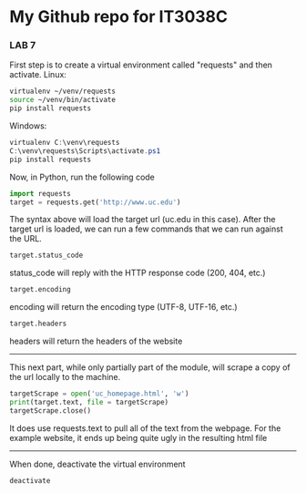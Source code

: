 # My Github repo for IT3038C
### LAB 7
First step is to create a virtual environment called "requests" and then activate.
Linux:
```bash
virtualenv ~/venv/requests
source ~/venv/bin/activate
pip install requests
```

Windows:
```powershell
virtualenv C:\venv\requests
C:\venv\requests\Scripts\activate.ps1
pip install requests
```

Now, in Python, run the following code
```python
import requests
target = requests.get('http://www.uc.edu')
```

The syntax above will load the target url (uc.edu in this case).
After the target url is loaded, we can run a few commands that we can run against the URL.

```python
target.status_code
```
status_code will reply with the HTTP response code (200, 404, etc.)

```python
target.encoding
```
encoding will return the encoding type (UTF-8, UTF-16, etc.)

```python
target.headers
```
headers will return the headers of the website

---
This next part, while only partially part of the module, will scrape a copy of the url locally to the machine.
```python
targetScrape = open('uc_homepage.html', 'w')
print(target.text, file = targetScrape)
targetScrape.close()
```
It does use requests.text to pull all of the text from the webpage.
For the example website, it ends up being quite ugly in the resulting html file

---
When done, deactivate the virtual environment
```
deactivate
```
